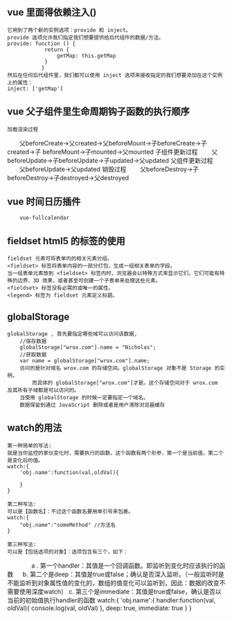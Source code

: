 ## vue 里面得依赖注入()
    它用到了两个新的实例选项：provide 和 inject。
    provide 选项允许我们指定我们想要提供给后代组件的数据/方法。
    provide: function () {
                return {
                    getMap: this.getMap
                }
               }
    然后在任何后代组件里，我们都可以使用 inject 选项来接收指定的我们想要添加在这个实例上的属性：
    inject: ['getMap']
## vue 父子组件里生命周期钩子函数的执行顺序
    加载渲染过程
　　父beforeCreate->父created->父beforeMount->子beforeCreate->子created->子             beforeMount->子mounted->父mounted
    子组件更新过程
　　父beforeUpdate->子beforeUpdate->子updated->父updated
    父组件更新过程
　　父beforeUpdate->父updated
    销毁过程
　　父beforeDestroy->子beforeDestroy->子destroyed->父destroyed

##  vue 时间日历插件
        vue-fullcalendar

##  fieldset html5 的标签的使用
    fieldset 元素可将表单内的相关元素分组。
    <fieldset> 标签将表单内容的一部分打包，生成一组相关表单的字段。
    当一组表单元素放到 <fieldset> 标签内时，浏览器会以特殊方式来显示它们，它们可能有特殊的边界、3D 效果，或者甚至可创建一个子表单来处理这些元素。
    <fieldset> 标签没有必需的或唯一的属性。
    <legend> 标签为 fieldset 元素定义标题。

## globalStorage 
    globalStorage , 首先要指定哪些域可以访问该数据,
        //保存数据
        globalStorage["wrox.com"].name = "Nicholas";
        //获取数据
        var name = globalStorage["wrox.com"].name;
        访问的是针对域名 wrox.com 的存储空间。globalStorage 对象不是 Storage 的实例，
            而具体的 globalStorage["wrox.com"]才是。这个存储空间对于 wrox.com 及其所有子域都是可以访问的。
        当使用 globalStorage 的时候一定要指定一个域名。
        数据保留到通过 JavaScript 删除或者是用户清除浏览器缓存

## watch的用法
    第一种简单的写法:
    就是当你监控的家伙变化时，需要执行的函数，这个函数有两个形参，第一个是当前值，第二个是变化后的值。
    watch:{
        'obj.name':function(val,oldVal){

        }
    }

    第二种写法:
    可以是【函数名】：不过这个函数名要用单引号来包裹。
    watch:{
        "obj.name":"someMethod" //方法名
    }

    第三种写法:
    可以是【包括选项的对象】：选项包含有三个，如下：

　　　　a . 第一个handler：其值是一个回调函数。即监听到变化时应该执行的函数
    　  b. 第二个是deep：其值是true或false；确认是否深入监听。（一般监听时是不能监听到对象属性值的变化的，数组的值变化可以监听到，因此：数据的改变不需要使用深度watch）
        c. 第三个是immediate：其值是true或false，确认是否以当前的初始值执行handler的函数
    watch:{
        'obj.name':{
             handler:function(val, oldVal){
                console.log(val, oldVal)
            },
            deep: true,
            immediate: true
        }
    }